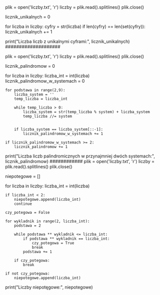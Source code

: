plik = open('liczby.txt', 'r')
liczby = plik.read().splitlines()
plik.close()

licznik_unikalnych = 0

for liczba in liczby:
    cyfry = str(liczba)
    if len(cyfry) == len(set(cyfry)):
        licznik_unikalnych += 1

print("Liczba liczb z unikalnymi cyframi:", licznik_unikalnych)
####################

plik = open('liczby.txt', 'r')
liczby = plik.read().splitlines()
plik.close()

licznik_palindromow = 0

for liczba in liczby:
    liczba_int = int(liczba)
    licznik_palindromow_w_systemach = 0
    
    for podstawa in range(2,9):
        liczba_system = ''
        temp_liczba = liczba_int
        
        while temp_liczba > 0:
            liczba_system = str(temp_liczba % system) + liczba_system
            temp_liczba //= system
        
        
        if liczba_system == liczba_system[::-1]:
            licznik_palindromow_w_systemach += 1

    if licznik_palindromow_w_systemach >= 2:
        licznik_palindromow += 1

print("Liczba liczb palindromicznych w przynajmniej dwóch systemach:", licznik_palindromow)
############
plik = open('liczby.txt', 'r')
liczby = plik.read().splitlines()
plik.close()

niepotegowe = []

for liczba in liczby:
    liczba_int = int(liczba)
    
    if liczba_int < 2:
        niepotegowe.append(liczba_int)
        continue
    
    czy_potegowa = False
    
    for wykladnik in range(2, liczba_int):
        podstawa = 2
        
        while podstawa ** wykladnik <= liczba_int:
            if podstawa ** wykladnik == liczba_int:
                czy_potegowa = True
                break
            podstawa += 1
        
        if czy_potegowa:
            break

    if not czy_potegowa:
        niepotegowe.append(liczba_int)

print("Liczby niepotęgowe:", niepotegowe)
